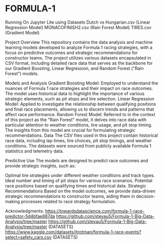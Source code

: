 # FORMULA-1

Running On Jupyter Lite using Datasets
Dutch vs Hungarian.csv (Linear Regression Model)
MONACOFINISH2.csv (Rain Forest Model)
TIRES.csv (Gradient Model)

Project Overview
This repository contains the data analysis and machine learning models developed to analyze Formula 1 racing strategies, with a focus on predictive outcomes and strategic recommendations for constructor teams. The project utilizes various datasets encapsulated in CSV format, including detailed race data that serves as the backbone for our Gradient Boosting, Linear Regression, and Random Forest ("Rain Forest") models.

Models and Analysis
Gradient Boosting Model: Employed to understand the nuances of Formula 1 race strategies and their impact on race outcomes. The model uses historical data to highlight the importance of various strategic elements, such as pit stops and tire selection.
Linear Regression Model: Applied to investigate the relationship between qualifying positions and final race placements, allowing us to discern trends and patterns that affect race performance.
Random Forest Model: Referred to in the context of this project as the "Rain Forest" model, it delves into race data with particular attention to weather conditions, tire usage, and pit stop timing. The insights from this model are crucial for formulating strategic recommendations.
Data
The CSV files used in this project contain historical race data, including lap times, tire choices, pit stop timings, and weather conditions. The datasets were sourced from publicly available Formula 1 statistics and telemetry data.

Predictive Use
The models are designed to predict race outcomes and provide strategic insights, such as:

Optimal tire strategies under different weather conditions and track types.
Ideal number and timing of pit stops for various race scenarios.
Potential race positions based on qualifying times and historical data.
Strategic Recommendations
Based on the model outcomes, we provide data-driven strategic recommendations to constructor teams, aiding them in decision-making processes related to race strategy formulation.

Acknowledgments:
https://towardsdatascience.com/formula-1-race-predictor-5d4bfae887da
https://github.com/stevau5/Formula-1-Big-Data-Analysis/tree/master
https://github.com/stevau5/Formula-1-Big-Data-Analysis/tree/master (DATASETS)
https://www.kaggle.com/datasets/jtrotman/formula-1-race-events?select=safety_cars.csv (DATASETS)
